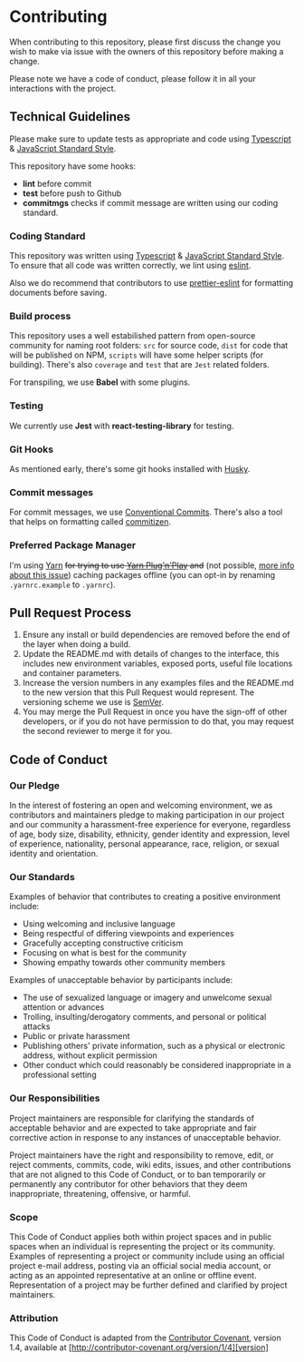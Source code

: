 # Contributing

When contributing to this repository, please first discuss the change you wish to make via issue with the owners of this repository before making a change.

Please note we have a code of conduct, please follow it in all your interactions with the project.

## Technical Guidelines

Please make sure to update tests as appropriate and code using [Typescript](https://www.typescriptlang.org/) & [JavaScript Standard Style](https://standardjs.com/).

This repository have some hooks:

- **lint** before commit
- **test** before push to Github
- **commitmgs** checks if commit message are written using our coding standard.

### Coding Standard

This repository was written using [Typescript](https://www.typescriptlang.org) & [JavaScript Standard Style](https://standardjs.com/). To ensure that all code was written correctly, we lint using [eslint](https://eslint.org/).

Also we do recommend that contributors to use [prettier-eslint](https://github.com/prettier/prettier-eslint) for formatting documents before saving.

### Build process

This repository uses a well estabilished pattern from open-source community for naming root folders: `src` for source code, `dist` for code that will be published on NPM, `scripts` will have some helper scripts (for building). There's also `coverage` and `test` that are `Jest` related folders.

For transpiling, we use **Babel** with some plugins.

### Testing

We currently use **Jest** with **react-testing-library** for testing.

### Git Hooks

As mentioned early, there's some git hooks installed with [Husky](https://github.com/typicode/husky).

### Commit messages

For commit messages, we use [Conventional Commits](https://www.conventionalcommits.org/). There's also a tool that helps on formatting called [commitizen](https://github.com/commitizen/cz-cli).

### Preferred Package Manager

I'm using [Yarn](https://yarnpkg.com/en/) ~~for trying to use [Yarn Plug'n'Play](https://yarnpkg.com/lang/en/docs/pnp/) and~~ (not possible, [more info about this issue](https://github.com/Microsoft/TypeScript/issues/28289)) caching packages offline (you can opt-in by renaming `.yarnrc.example` to `.yarnrc`).

## Pull Request Process

1. Ensure any install or build dependencies are removed before the end of the layer when doing a build.
2. Update the README.md with details of changes to the interface, this includes new environment variables, exposed ports, useful file locations and container parameters.
3. Increase the version numbers in any examples files and the README.md to the new version that this Pull Request would represent. The versioning scheme we use is [SemVer](http://semver.org/).
4. You may merge the Pull Request in once you have the sign-off of other developers, or if you do not have permission to do that, you may request the second reviewer to merge it for you.

## Code of Conduct

### Our Pledge

In the interest of fostering an open and welcoming environment, we as
contributors and maintainers pledge to making participation in our project and our community a harassment-free experience for everyone, regardless of age, body size, disability, ethnicity, gender identity and expression, level of experience, nationality, personal appearance, race, religion, or sexual identity and orientation.

### Our Standards

Examples of behavior that contributes to creating a positive environment include:

- Using welcoming and inclusive language
- Being respectful of differing viewpoints and experiences
- Gracefully accepting constructive criticism
- Focusing on what is best for the community
- Showing empathy towards other community members

Examples of unacceptable behavior by participants include:

- The use of sexualized language or imagery and unwelcome sexual attention or advances
- Trolling, insulting/derogatory comments, and personal or political attacks
- Public or private harassment
- Publishing others' private information, such as a physical or electronic address, without explicit permission
- Other conduct which could reasonably be considered inappropriate in a professional setting

### Our Responsibilities

Project maintainers are responsible for clarifying the standards of acceptable behavior and are expected to take appropriate and fair corrective action in response to any instances of unacceptable behavior.

Project maintainers have the right and responsibility to remove, edit, or reject comments, commits, code, wiki edits, issues, and other contributions that are not aligned to this Code of Conduct, or to ban temporarily or permanently any contributor for other behaviors that they deem inappropriate, threatening, offensive, or harmful.

### Scope

This Code of Conduct applies both within project spaces and in public spaces when an individual is representing the project or its community. Examples of representing a project or community include using an official project e-mail address, posting via an official social media account, or acting as an appointed representative at an online or offline event. Representation of a project may be further defined and clarified by project maintainers.

### Attribution

This Code of Conduct is adapted from the [Contributor Covenant][homepage], version 1.4, available at [http://contributor-covenant.org/version/1/4][version]

[homepage]: http://contributor-covenant.org
[version]: http://contributor-covenant.org/version/1/4/
